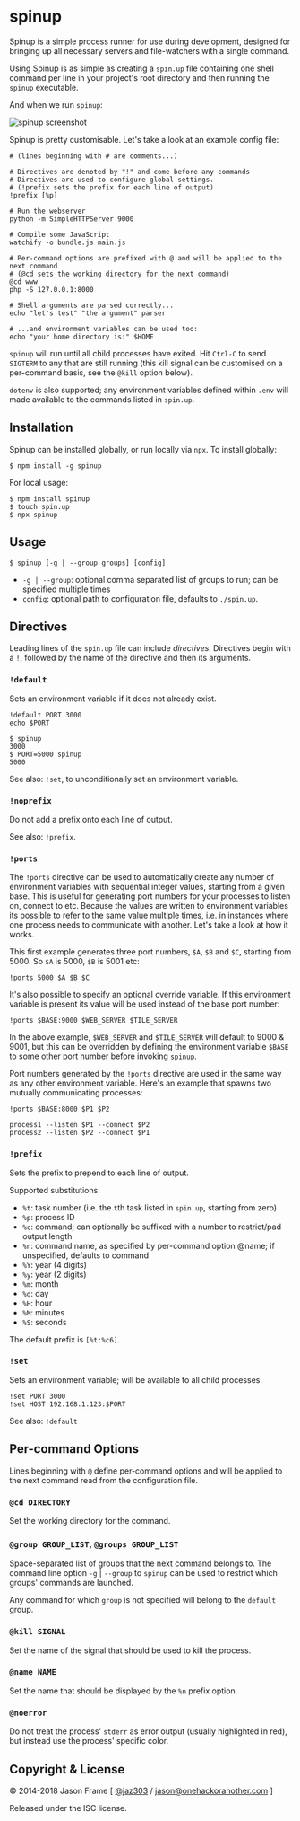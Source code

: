 # spinup

Spinup is a simple process runner for use during development, designed for bringing up all necessary servers and file-watchers with a single command.

Using Spinup is as simple as creating a `spin.up` file containing one shell command per line in your project's root directory and then running the `spinup` executable.

And when we run `spinup`:

![spinup screenshot](https://raw.githubusercontent.com/jaz303/spinup/master/screenshot.png)

Spinup is pretty customisable. Let's take a look at an example config file:

```
# (lines beginning with # are comments...)

# Directives are denoted by "!" and come before any commands
# Directives are used to configure global settings.
# (!prefix sets the prefix for each line of output)
!prefix [%p]

# Run the webserver
python -m SimpleHTTPServer 9000

# Compile some JavaScript
watchify -o bundle.js main.js

# Per-command options are prefixed with @ and will be applied to the next command
# (@cd sets the working directory for the next command)
@cd www
php -S 127.0.0.1:8000

# Shell arguments are parsed correctly...
echo "let's test" "the argument" parser

# ...and environment variables can be used too:
echo "your home directory is:" $HOME
```

`spinup` will run until all child processes have exited. Hit `Ctrl-C` to send `SIGTERM` to any that are still running (this kill signal can be customised on a per-command basis, see the `@kill` option below).

`dotenv` is also supported; any environment variables defined within `.env` will made available to the commands listed in `spin.up`.

## Installation

Spinup can be installed globally, or run locally via `npx`. To install globally:

```shell
$ npm install -g spinup
```

For local usage:

```shell
$ npm install spinup
$ touch spin.up
$ npx spinup
```

## Usage

```shell
$ spinup [-g | --group groups] [config]
```

  - `-g | --group`: optional comma separated list of groups to run; can be specified multiple times
  - `config`: optional path to configuration file, defaults to `./spin.up`.

## Directives

Leading lines of the `spin.up` file can include _directives_. Directives begin with a `!`, followed by the name of the directive and then its arguments.

### `!default`

Sets an environment variable if it does not already exist.

```
!default PORT 3000
echo $PORT
```

```shell
$ spinup
3000
$ PORT=5000 spinup
5000
```

See also: `!set`, to unconditionally set an environment variable.

### `!noprefix`

Do not add a prefix onto each line of output.

See also: `!prefix`.

### `!ports`

The `!ports` directive can be used to automatically create any number of environment variables with sequential integer values, starting from a given base. This is useful for generating port numbers for your processes to listen on, connect to etc. Because the values are written to environment variables its possible to refer to the same value multiple times, i.e. in instances where one process needs to communicate with another. Let's take a look at how it works.

This first example generates three port numbers, `$A`, `$B` and `$C`, starting from 5000. So `$A` is 5000, `$B` is 5001 etc:

```
!ports 5000 $A $B $C
```

It's also possible to specify an optional override variable. If this environment variable is present its value will be used instead of the base port number:

```
!ports $BASE:9000 $WEB_SERVER $TILE_SERVER
```

In the above example, `$WEB_SERVER` and `$TILE_SERVER` will default to 9000 &amp; 9001, but this can be overridden by defining the environment variable `$BASE` to some other port number before invoking `spinup`.

Port numbers generated by the `!ports` directive are used in the same way as any other environment variable. Here's an example that spawns two mutually communicating processes:

```
!ports $BASE:8000 $P1 $P2

process1 --listen $P1 --connect $P2
process2 --listen $P2 --connect $P1
```

### `!prefix`

Sets the prefix to prepend to each line of output.

Supported substitutions:

  * `%t`: task number (i.e. the `t`th task listed in `spin.up`, starting from zero)
  * `%p`: process ID
  * `%c`: command; can optionally be suffixed with a number to restrict/pad output length
  * `%n`: command name, as specified by per-command option @name; if unspecified, defaults to command
  * `%Y`: year (4 digits)
  * `%y`: year (2 digits)
  * `%m`: month
  * `%d`: day
  * `%H`: hour
  * `%M`: minutes
  * `%S`: seconds

The default prefix is `[%t:%c6]`.

### `!set`

Sets an environment variable; will be available to all child processes.

```
!set PORT 3000
!set HOST 192.168.1.123:$PORT
```

See also: `!default`

## Per-command Options

Lines beginning with `@` define per-command options and will be applied to the next command read from the configuration file.

### `@cd DIRECTORY`

Set the working directory for the command.

### `@group GROUP_LIST`, `@groups GROUP_LIST`

Space-separated list of groups that the next command belongs to. The command line option `-g` | `--group` to `spinup` can be used to restrict which groups' commands are launched.

Any command for which `group` is not specified will belong to the `default` group.

### `@kill SIGNAL`

Set the name of the signal that should be used to kill the process.

### `@name NAME`

Set the name that should be displayed by the `%n` prefix option.

### `@noerror`

Do not treat the process' `stderr` as error output (usually highlighted in red), but instead use the process' specific color.

## Copyright &amp; License

&copy; 2014-2018 Jason Frame [ [@jaz303](http://twitter.com/jaz303) / [jason@onehackoranother.com](mailto:jason@onehackoranother.com) ]

Released under the ISC license.